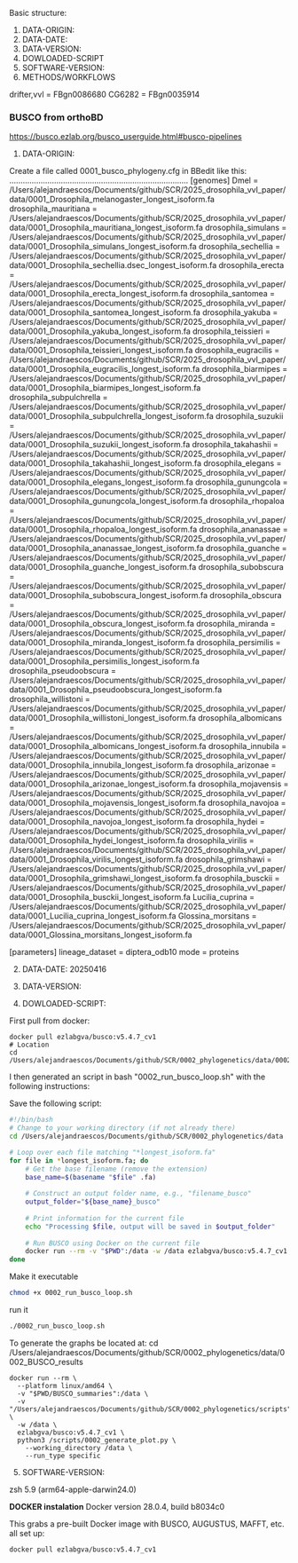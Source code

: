 Basic structure:
1.  DATA-ORIGIN:
2.  DATA-DATE:
3.  DATA-VERSION:
4.  DOWLOADED-SCRIPT
5.  SOFTWARE-VERSION:
6.  METHODS/WORKFLOWS

drifter,vvl = FBgn0086680
CG6282 = FBgn0035914

### BUSCO from orthoBD
https://busco.ezlab.org/busco_userguide.html#busco-pipelines

1.  DATA-ORIGIN:

Create a file called 0001_busco_phylogeny.cfg in BBedit like this:
................................................................................
[genomes]
Dmel = /Users/alejandraescos/Documents/github/SCR/2025_drosophila_vvl_paper/data/0001_Drosophila_melanogaster_longest_isoform.fa
drosophila_mauritiana = /Users/alejandraescos/Documents/github/SCR/2025_drosophila_vvl_paper/data/0001_Drosophila_mauritiana_longest_isoform.fa
drosophila_simulans = /Users/alejandraescos/Documents/github/SCR/2025_drosophila_vvl_paper/data/0001_Drosophila_simulans_longest_isoform.fa
drosophila_sechellia = /Users/alejandraescos/Documents/github/SCR/2025_drosophila_vvl_paper/data/0001_Drosophila_sechellia.dsec_longest_isoform.fa
drosophila_erecta = /Users/alejandraescos/Documents/github/SCR/2025_drosophila_vvl_paper/data/0001_Drosophila_erecta_longest_isoform.fa
drosophila_santomea = /Users/alejandraescos/Documents/github/SCR/2025_drosophila_vvl_paper/data/0001_Drosophila_santomea_longest_isoform.fa
drosophila_yakuba = /Users/alejandraescos/Documents/github/SCR/2025_drosophila_vvl_paper/data/0001_Drosophila_yakuba_longest_isoform.fa
drosophila_teissieri = /Users/alejandraescos/Documents/github/SCR/2025_drosophila_vvl_paper/data/0001_Drosophila_teissieri_longest_isoform.fa
drosophila_eugracilis = /Users/alejandraescos/Documents/github/SCR/2025_drosophila_vvl_paper/data/0001_Drosophila_eugracilis_longest_isoform.fa
drosophila_biarmipes = /Users/alejandraescos/Documents/github/SCR/2025_drosophila_vvl_paper/data/0001_Drosophila_biarmipes_longest_isoform.fa
drosophila_subpulchrella = /Users/alejandraescos/Documents/github/SCR/2025_drosophila_vvl_paper/data/0001_Drosophila_subpulchrella_longest_isoform.fa
drosophila_suzukii = /Users/alejandraescos/Documents/github/SCR/2025_drosophila_vvl_paper/data/0001_Drosophila_suzukii_longest_isoform.fa
drosophila_takahashii = /Users/alejandraescos/Documents/github/SCR/2025_drosophila_vvl_paper/data/0001_Drosophila_takahashii_longest_isoform.fa
drosophila_elegans = /Users/alejandraescos/Documents/github/SCR/2025_drosophila_vvl_paper/data/0001_Drosophila_elegans_longest_isoform.fa
drosophila_gunungcola = /Users/alejandraescos/Documents/github/SCR/2025_drosophila_vvl_paper/data/0001_Drosophila_gunungcola_longest_isoform.fa
drosophila_rhopaloa = /Users/alejandraescos/Documents/github/SCR/2025_drosophila_vvl_paper/data/0001_Drosophila_rhopaloa_longest_isoform.fa
drosophila_ananassae = /Users/alejandraescos/Documents/github/SCR/2025_drosophila_vvl_paper/data/0001_Drosophila_ananassae_longest_isoform.fa
drosophila_guanche = /Users/alejandraescos/Documents/github/SCR/2025_drosophila_vvl_paper/data/0001_Drosophila_guanche_longest_isoform.fa
drosophila_subobscura = /Users/alejandraescos/Documents/github/SCR/2025_drosophila_vvl_paper/data/0001_Drosophila_subobscura_longest_isoform.fa
drosophila_obscura = /Users/alejandraescos/Documents/github/SCR/2025_drosophila_vvl_paper/data/0001_Drosophila_obscura_longest_isoform.fa
drosophila_miranda = /Users/alejandraescos/Documents/github/SCR/2025_drosophila_vvl_paper/data/0001_Drosophila_miranda_longest_isoform.fa
drosophila_persimilis = /Users/alejandraescos/Documents/github/SCR/2025_drosophila_vvl_paper/data/0001_Drosophila_persimilis_longest_isoform.fa
drosophila_pseudoobscura = /Users/alejandraescos/Documents/github/SCR/2025_drosophila_vvl_paper/data/0001_Drosophila_pseudoobscura_longest_isoform.fa
drosophila_willistoni = /Users/alejandraescos/Documents/github/SCR/2025_drosophila_vvl_paper/data/0001_Drosophila_willistoni_longest_isoform.fa
drosophila_albomicans = /Users/alejandraescos/Documents/github/SCR/2025_drosophila_vvl_paper/data/0001_Drosophila_albomicans_longest_isoform.fa
drosophila_innubila = /Users/alejandraescos/Documents/github/SCR/2025_drosophila_vvl_paper/data/0001_Drosophila_innubila_longest_isoform.fa
drosophila_arizonae = /Users/alejandraescos/Documents/github/SCR/2025_drosophila_vvl_paper/data/0001_Drosophila_arizonae_longest_isoform.fa
drosophila_mojavensis = /Users/alejandraescos/Documents/github/SCR/2025_drosophila_vvl_paper/data/0001_Drosophila_mojavensis_longest_isoform.fa
drosophila_navojoa = /Users/alejandraescos/Documents/github/SCR/2025_drosophila_vvl_paper/data/0001_Drosophila_navojoa_longest_isoform.fa
drosophila_hydei = /Users/alejandraescos/Documents/github/SCR/2025_drosophila_vvl_paper/data/0001_Drosophila_hydei_longest_isoform.fa
drosophila_virilis = /Users/alejandraescos/Documents/github/SCR/2025_drosophila_vvl_paper/data/0001_Drosophila_virilis_longest_isoform.fa
drosophila_grimshawi = /Users/alejandraescos/Documents/github/SCR/2025_drosophila_vvl_paper/data/0001_Drosophila_grimshawi_longest_isoform.fa
drosophila_busckii = /Users/alejandraescos/Documents/github/SCR/2025_drosophila_vvl_paper/data/0001_Drosophila_busckii_longest_isoform.fa
Lucilia_cuprina = /Users/alejandraescos/Documents/github/SCR/2025_drosophila_vvl_paper/data/0001_Lucilia_cuprina_longest_isoform.fa
Glossina_morsitans = /Users/alejandraescos/Documents/github/SCR/2025_drosophila_vvl_paper/data/0001_Glossina_morsitans_longest_isoform.fa

[parameters]
lineage_dataset = diptera_odb10
mode = proteins

2.  DATA-DATE:
20250416

3.  DATA-VERSION:


4.  DOWLOADED-SCRIPT:

First pull from docker:
```
docker pull ezlabgva/busco:v5.4.7_cv1
# Location
cd /Users/alejandraescos/Documents/github/SCR/0002_phylogenetics/data/0002_BUSCO_results
```
I then generated an script in bash "0002_run_busco_loop.sh" with the following instructions:

Save the following script: 
```zsh
#!/bin/bash
# Change to your working directory (if not already there)
cd /Users/alejandraescos/Documents/github/SCR/0002_phylogenetics/data

# Loop over each file matching "*longest_isoform.fa"
for file in *longest_isoform.fa; do
    # Get the base filename (remove the extension)
    base_name=$(basename "$file" .fa)
    
    # Construct an output folder name, e.g., "filename_busco"
    output_folder="${base_name}_busco"
    
    # Print information for the current file
    echo "Processing $file, output will be saved in $output_folder"
    
    # Run BUSCO using Docker on the current file
    docker run --rm -v "$PWD":/data -w /data ezlabgva/busco:v5.4.7_cv1 busco -i "$file" -o "$output_folder" -m proteins -l diptera_odb10 -f
done
```
Make it executable

```zsh
chmod +x 0002_run_busco_loop.sh
```
run it
```zsh
./0002_run_busco_loop.sh
```

To generate the graphs be located at:
cd /Users/alejandraescos/Documents/github/SCR/0002_phylogenetics/data/0002_BUSCO_results

```
docker run --rm \
  --platform linux/amd64 \
  -v "$PWD/BUSCO_summaries":/data \
  -v "/Users/alejandraescos/Documents/github/SCR/0002_phylogenetics/scripts":/scripts \
  -w /data \
  ezlabgva/busco:v5.4.7_cv1 \
  python3 /scripts/0002_generate_plot.py \
    --working_directory /data \
    --run_type specific
```
5.  SOFTWARE-VERSION:

zsh 5.9 (arm64-apple-darwin24.0)

**DOCKER instalation**
Docker version 28.0.4, build b8034c0

This grabs a pre-built Docker image with BUSCO, AUGUSTUS, MAFFT, etc. all set up:
```zsh
docker pull ezlabgva/busco:v5.4.7_cv1
```
